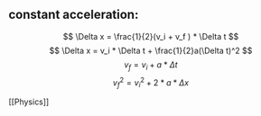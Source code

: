 ## constant acceleration:
$$
\Delta x = \frac{1}{2}(v_i + v_f ) * \Delta t 
$$
$$
\Delta x = v_i * \Delta t + \frac{1}{2}a(\Delta t)^2
$$
$$
v_f = v_i + a*\Delta t
$$
$$
{v_f}^2 = {v_i}^2 + 2*a*\Delta x
$$


[[Physics]]